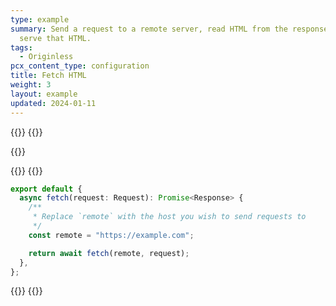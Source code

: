 ```yaml
---
type: example
summary: Send a request to a remote server, read HTML from the response, and
  serve that HTML.
tags:
  - Originless
pcx_content_type: configuration
title: Fetch HTML
weight: 3
layout: example
updated: 2024-01-11
---
```


{{<tabs labels="js | ts">}}
{{<tab label="js" default="true">}}

{{<render file="_fetch-html-example-js.md">}}

{{</tab>}}
{{<tab label="ts">}}

```ts
export default {
  async fetch(request: Request): Promise<Response> {
    /**
     * Replace `remote` with the host you wish to send requests to
     */
    const remote = "https://example.com";

    return await fetch(remote, request);
  },
};
```

{{</tab>}}
{{</tabs>}}
